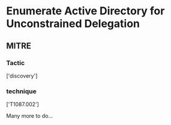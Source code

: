 # Enumerate Active Directory for Unconstrained Delegation

## MITRE

### Tactic
['discovery']

### technique
['T1087.002']

Many more to do...
